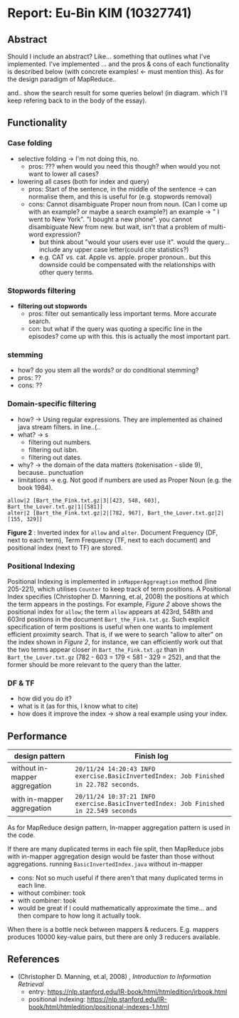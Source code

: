 # Report: Eu-Bin KIM (10327741)

## Abstract
Should I include an abstract? Like... something that outlines what I've implemented.
I've implemented ... and the pros & cons of each functionality is described below (with concrete examples! <- must mention this).
As for the design paradigm of MapReduce.. 

and.. show the search result for some queries below! (in diagram. which I'll keep refering back to 
in the body of the essay). 

## Functionality

### Case folding
  - selective folding -> I'm not doing this, no.
     - pros: ??? when would you need this though? when would you not want to lower all cases? 
  - lowering all cases (both for index and query)
    - pros: Start of the sentence, in the middle of the sentence -> can normalise them, and this is useful for
      (e.g. stopwords removal)
    - cons: Cannot disambiguate Proper noun from noun. (Can I come up with an example? or maybe a search example?)
      an example ->  " I went to New York". "I bought a new phone".  you cannot disambiguate New from  new. 
      but wait, isn't that a problem of multi-word expression? 
      - but think about "would your users ever use it". would the query... include any upper case letter(could cite statistics?)
      - e.g. CAT vs. cat. Apple vs. apple. proper pronoun.. but this downside could be compensated with the relationships
      with other query terms. 

### Stopwords filtering
- **filtering out stopwords**
  - pros: filter out semantically less important terms. More accurate search. 
  - con: but what if the query was quoting a specific line in the episodes? come up with this. this is actually the most
    important part.
    
  
### stemming
  - how? do you stem all the words? or do conditional stemming?
  - pros: ??
  - cons: ??


### Domain-specific filtering
 - how?  -> Using regular expressions. They are implemented as chained java stream filters. in line..(.. 
 - what? -> s
    - filtering out numbers.
    - filtering out isbn.
    - filtering out dates.
 - why? -> the domain of the data matters (tokenisation - slide  9), because.. punctuation
 - limitations -> e.g. Not good if numbers are used as Proper Noun (e.g. the book 1984).



```
allow|2	[Bart_the_Fink.txt.gz|3|[423, 548, 603], Bart_the_Lover.txt.gz|1|[581]]
alter|2	[Bart_the_Fink.txt.gz|2|[782, 967], Bart_the_Lover.txt.gz|2|[155, 329]]
```
**Figure 2** : Inverted index for `allow` and `alter`. Document Frequency (DF, next to each term), Term Frequency
 (TF, next to each document) and positional index (next to TF) are stored. 

### Positional Indexing
Positional Indexing is implemented in `inMapperAggreagtion` method (line 205-221), which utilises `Counter` to keep 
track of term positions. A Positional Index specifies (Christopher D. Manning, et.al, 2008) the positions at which
 the term appears in the postings. For example, *Figure 2* above shows the positional index for `allow`; 
 the term `allow` appears at 423rd, 548th and 603rd positions in the document `Bart_the_Fink.txt.gz`.
   Such explicit specification of term positions is useful when one wants to implement
efficient proximity search. That is, if we were to search "allow to alter" on the index shown in *Figure 2*,  for instance,
we can efficiently work out that the two terms appear closer in `Bart_the_Fink.txt.gz` than in
 `Bart_the_Lover.txt.gz`  (782 - 603 = 179 < 581 - 329 = 252), and that the former should be more relevant to the query than
 the latter.
 
### DF & TF
   - how did you do it?
  - what is it (as for this, I know what to cite)
 - how does it improve the index -> show a real example using your index.
  

## Performance


design pattern | Finish log
--- | --- 
without in-mapper aggregation | `20/11/24 14:20:43 INFO exercise.BasicInvertedIndex: Job Finished in 22.782 seconds`.
with in-mapper aggregation | `20/11/24 10:37:21 INFO exercise.BasicInvertedIndex: Job Finished in 22.549 seconds`

As for MapReduce design pattern, In-mapper aggregation pattern is used in the code. 

If there are many duplicated terms in each file split, then MapReduce jobs with in-mapper aggregation design would be faster than 
those without aggregations. running `BasicInvertedIndex.java` without in-mapper
  - cons: Not so much useful if there aren't that many duplicated terms in each line.
  - without combiner: took 
  - with combiner: took 
  - would be great if I could mathematically approximate the time... and then compare to how long it actually took.
  
When there is a bottle neck between mappers & reducers. E.g. mappers produces 10000 key-value pairs,
but there are only 3 reducers available.



## References
- (Christopher D. Manning, et.al, 2008) , *Introduction to Information Retrieval*
  - entry: https://nlp.stanford.edu/IR-book/html/htmledition/irbook.html
  - positional indexing: https://nlp.stanford.edu/IR-book/html/htmledition/positional-indexes-1.html
